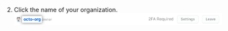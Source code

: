 2. Click the name of your organization. ![组织列表中的组织名称](/assets/images/help/organizations/org-settings-link.png)
